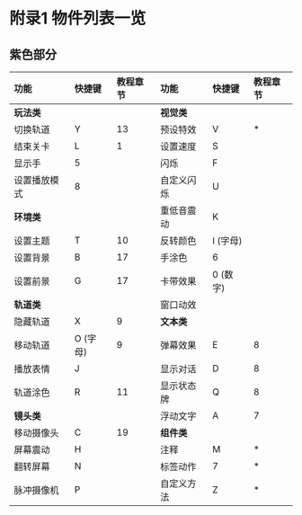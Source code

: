 # 附录1 物件列表一览

## 紫色部分

| 功能 | 快捷键 | 教程章节 | 功能 | 快捷键 | 教程章节 |
| :--- | :--- | :--- | :--- | :--- | :--- |
| **玩法类** |   |   | **视觉类** |   |   |
| 切换轨道 | Y | 13 | 预设特效 | V | \* |
| 结束关卡 | L | 1 | 设置速度 | S |   |
| 显示手 | 5 |   | 闪烁 | F |   |
| 设置播放模式 | 8 |   | 自定义闪烁 | U |   |
| **环境类** |   |   | 重低音震动 | K |   |
| 设置主题 | T | 10 | 反转颜色 | I \(字母\) |   |
| 设置背景 | B | 17 | 手涂色 | 6 |   |
| 设置前景 | G | 17 | 卡带效果 | 0 \(数字\) |   |
| **轨道类** |   |   | 窗口动效 |   |   |
| 隐藏轨道 | X | 9 | **文本类** |   |   |
| 移动轨道 | O \(字母\) | 9 | 弹幕效果 | E | 8 |
| 播放表情 | J |   | 显示对话 | D | 8 |
| 轨道涂色 | R | 11 | 显示状态牌 | Q | 8 |
| **镜头类** |   |   | 浮动文字 |  A |  7 |
| 移动摄像头 | C | 19 | **组件类** |   |   |
| 屏幕震动 | H |   | 注释 | M | \* |
| 翻转屏幕 | N |   | 标签动作 | 7 | \* |
| 脉冲摄像机 | P |   | 自定义方法 |  Z |  \* |


